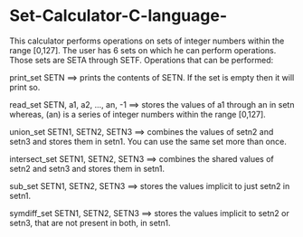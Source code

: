 # Set-Calculator-C-language-
This calculator performs operations on sets of integer numbers within the range [0,127]. The user has 6 sets on which he can perform operations. Those sets are SETA through SETF. Operations that can be performed:

print_set SETN ==> prints the contents of SETN. If the set is empty then it will print so.

read_set SETN, a1, a2, ..., an, -1 ==> stores the values of a1 through an in setn whereas, (an) is a series of integer numbers within the range [0,127].

union_set SETN1, SETN2, SETN3 ==> combines the values of setn2 and setn3 and stores them in setn1. You can use the same set more than once.

intersect_set SETN1, SETN2, SETN3 ==> combines the shared values of setn2 and setn3 and stores them in setn1.

sub_set SETN1, SETN2, SETN3 ==> stores the values implicit to just setn2 in setn1.

symdiff_set SETN1, SETN2, SETN3 ==> stores the values implicit to setn2 or setn3, that are not present in both, in setn1.
